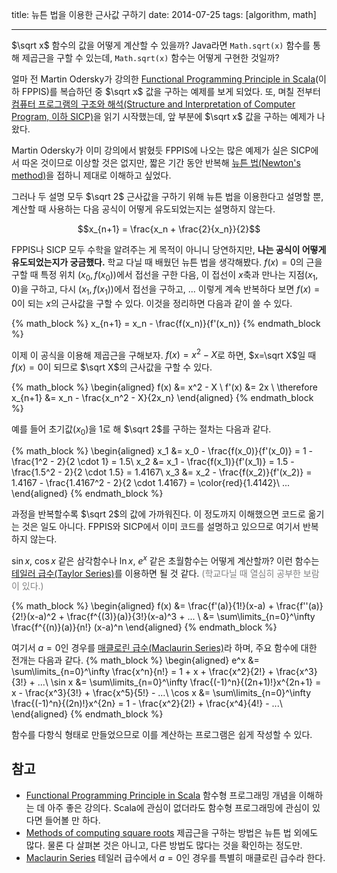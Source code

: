 title: 뉴튼 법을 이용한 근사값 구하기
date: 2014-07-25
tags: [algorithm, math]

---

$\sqrt x$ 함수의 값을 어떻게 계산할 수 있을까? Java라면 `Math.sqrt(x)` 함수를 통해 제곱근을 구할 수 있는데, `Math.sqrt(x)` 함수는 어떻게 구현한 것일까?
<!--more-->

얼마 전 Martin Odersky가 강의한 [Functional Programming Principle in Scala](https://www.coursera.org/course/progfun)(이하 FPPIS)를 복습하던 중 $\sqrt x$ 값을 구하는 예제를 보게 되었다. 또, 며칠 전부터 [컴퓨터 프로그램의 구조와 해석(Structure and Interpretation of Computer Program, 이하 SICP)](http://www.insightbook.co.kr/books/ppp/컴퓨터-프로그램의-구조와-해석)을 읽기 시작했는데, 앞 부분에 $\sqrt x$ 값을 구하는 예제가 나왔다.

Martin Odersky가 이미 강의에서 밝혔듯 FPPIS에 나오는 많은 예제가 실은 SICP에서 따온 것이므로 이상할 것은 없지만, 짧은 기간 동안 반복해 [뉴튼 법(Newton's method)](http://en.wikipedia.org/wiki/Newton's_method)을 접하니 제대로 이해하고 싶었다.

그러나 두 설명 모두 $\sqrt 2$ 근사값을 구하기 위해 뉴튼 법을 이용한다고 설명할 뿐, 계산할 때 사용하는 다음 공식이 어떻게 유도되었는지는 설명하지 않는다.

$$x_{n+1} = \frac{x_n + \frac{2}{x_n}}{2}$$

FPPIS나 SICP 모두 수학을 알려주는 게 목적이 아니니 당연하지만, **나는 공식이 어떻게 유도되었는지가 궁금했다.** 학교 다닐 때 배웠던 뉴튼 법을 생각해봤다. $f(x) = 0$의 근을 구할 때 특정 위치 $(x_0, f(x_0))$에서 접선을 구한 다음, 이 접선이 $x$축과 만나는 지점($x_1$, 0)을 구하고, 다시 $(x_1, f(x_1))$에서 접선을 구하고, ... 이렇게 계속 반복하다 보면 $f(x) = 0$이 되는 $x$의 근사값을 구할 수 있다. 이것을 정리하면 다음과 같이 쓸 수 있다.

{% math_block %}
x_{n+1} = x_n - \frac{f(x_n)}{f'(x_n)}
{% endmath_block %}

이제 이 공식을 이용해 제곱근을 구해보자. $f(x) = x^2 - X$로 하면, $x=\sqrt X$일 때 $f(x)=0$이 되므로 $\sqrt X$의 근사값을 구할 수 있다.

{% math_block %}
\begin{aligned}
f(x) &= x^2 - X \\
f'(x) &= 2x \\
\therefore x_{n+1} &= x_n - \frac{x_n^2 - X}{2x_n}
\end{aligned}
{% endmath_block %}

예를 들어 초기값($x_0$)을 1로 해 $\sqrt 2$를 구하는 절차는 다음과 같다.

{% math_block %}
\begin{aligned}
x_1 &= x_0 - \frac{f(x_0)}{f'(x_0)} = 1 - \frac{1^2 - 2}{2 \cdot 1} = 1.5\\
x_2 &= x_1 - \frac{f(x_1)}{f'(x_1)} = 1.5 - \frac{1.5^2 - 2}{2 \cdot 1.5} = 1.4167\\
x_3 &= x_2 - \frac{f(x_2)}{f'(x_2)} = 1.4167 - \frac{1.4167^2 - 2}{2 \cdot 1.4167} = \color{red}{1.4142}\\
...
\end{aligned}
{% endmath_block %}

과정을 반복할수록 $\sqrt 2$의 값에 가까워진다. 이 정도까지 이해했으면 코드로 옮기는 것은 일도 아니다. FPPIS와 SICP에서 이미 코드를 설명하고 있으므로 여기서 반복하지 않는다.

$\sin x$, $\cos x$ 같은 삼각함수나 $\ln x$, $e^x$ 같은 초월함수는 어떻게 계산할까? 이런 함수는 [테일러 급수(Taylor Series)](http://en.wikipedia.org/wiki/Taylor_series)를 이용하면 될 것 같다. <span style="color:gray">(학교다닐 때 열심히 공부한 보람이 있다.)</span>

{% math_block %}
\begin{aligned}
f(x) &= \frac{f'(a)}{1!}(x-a) + \frac{f''(a)}{2!}(x-a)^2 + \frac{f^{(3)}(a)}{3!}(x-a)^3 + ... \\
&= \sum\limits_{n=0}^\infty \frac{f^{(n)}(a)}{n!} (x-a)^n
\end{aligned}
{% endmath_block %}

여기서 $a = 0$인 경우를 [매클로린 급수(Maclaurin Series)](http://en.wikipedia.org/wiki/Taylor_series#List_of_Maclaurin_series_of_some_common_functions)라 하며, 주요 함수에 대한 전개는 다음과 같다.
{% math_block %}
\begin{aligned}
e^x &= \sum\limits_{n=0}^\infty \frac{x^n}{n!} = 1 + x + \frac{x^2}{2!} + \frac{x^3}{3!} + ...\\
\sin x &= \sum\limits_{n=0}^\infty \frac{(-1)^n}{(2n+1)!}x^{2n+1} = x - \frac{x^3}{3!} + \frac{x^5}{5!} - ...\\
\cos x &= \sum\limits_{n=0}^\infty \frac{(-1)^n}{(2n)!}x^{2n} = 1 - \frac{x^2}{2!} + \frac{x^4}{4!} - ...\\
\end{aligned}
{% endmath_block %}

함수를 다항식 형태로 만들었으므로 이를 계산하는 프로그램은 쉽게 작성할 수 있다.

## 참고
* [Functional Programming Principle in Scala](https://www.coursera.org/course/progfun)
함수형 프로그래밍 개념을 이해하는 데 아주 좋은 강의다. Scala에 관심이 없더라도 함수형 프로그래밍에 관심이 있다면 들어볼 만 하다.
* [Methods of computing square roots](http://en.wikipedia.org/wiki/Methods_of_computing_square_roots)
제곱근을 구하는 방법은 뉴튼 법 외에도 많다. 물론 다 살펴본 것은 아니고, 다른 방법도 많다는 것을 확인하는 정도만.
* [Maclaurin Series](http://mathworld.wolfram.com/MaclaurinSeries.html)
테일러 급수에서 $a=0$인 경우를 특별히 매클로린 급수라 한다.
